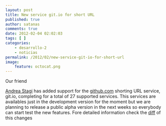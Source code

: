 ```yaml
---
layout: post
title: New service git.io for short URL
published: true
author: satanas
comments: true
date: 2012-02-04 02:02:03
tags: [ ]
categories:
    - desarrollo-2
    - noticias
permalink: /2012/02/new-service-git-io-for-short-url
image:
    feature: octocat.png
---
```


  
 Our friend 

[Andrea Stagi][1] has added support for the [github.com][2] shorting URL service, git.io, completing for a total of 27 supported services. This services are availables just in the development version for the moment but we are planning to release a public alpha version in the next weeks so everybody can start test the new features. Fore detailed information check the [diff][3] of this changes

 [1]: https://twitter.com/4ndreaSt4gi
 [2]: http://github.com
 [3]: https://github.com/satanas/libturpial/pull/9/files